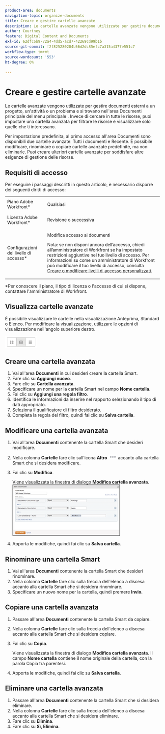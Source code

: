 ```yaml
---
product-area: documents
navigation-topic: organize-documents
title: Creare e gestire cartelle avanzate
description: Le cartelle avanzate vengono utilizzate per gestire documenti esterni a un progetto, un'attività o un problema e si trovano nell'area Documenti principale del menu principale . Invece di cercare in tutte le risorse, puoi impostare una cartella avanzata per filtrare le risorse e visualizzare solo quelle che ti interessano.
author: Courtney
feature: Digital Content and Documents
exl-id: 62dfc6b9-72a4-4dd5-acd7-42269cd99b1b
source-git-commit: f2f825280204b56d2dc85efc7a315a4377e551c7
workflow-type: tm+mt
source-wordcount: '553'
ht-degree: 0%

---
```


# Creare e gestire cartelle avanzate

Le cartelle avanzate vengono utilizzate per gestire documenti esterni a un progetto, un&#39;attività o un problema e si trovano nell&#39;area Documenti principale del menu principale . Invece di cercare in tutte le risorse, puoi impostare una cartella avanzata per filtrare le risorse e visualizzare solo quelle che ti interessano.

Per impostazione predefinita, al primo accesso all&#39;area Documenti sono disponibili due cartelle avanzate: Tutti i documenti e Recente. È possibile modificare, rinominare o copiare cartelle avanzate predefinite, ma non eliminarle. Puoi creare ulteriori cartelle avanzate per soddisfare altre esigenze di gestione delle risorse.

## Requisiti di accesso

Per eseguire i passaggi descritti in questo articolo, è necessario disporre dei seguenti diritti di accesso:

<table style="table-layout:auto"> 
 <col> 
 <col> 
 <tbody> 
  <tr> 
   <td role="rowheader">Piano Adobe Workfront*</td> 
   <td> <p>Qualsiasi</p> </td> 
  </tr> 
  <tr> 
   <td role="rowheader">Licenza Adobe Workfront*</td> 
   <td> <p>Revisione o successiva</p> </td> 
  </tr> 
  <tr> 
   <td role="rowheader">Configurazioni del livello di accesso*</td> 
   <td> <p>Modifica accesso ai documenti</p> <p>Nota: se non disponi ancora dell’accesso, chiedi all’amministratore di Workfront se ha impostato restrizioni aggiuntive nel tuo livello di accesso. Per informazioni su come un amministratore di Workfront può modificare il tuo livello di accesso, consulta <a href="../../administration-and-setup/add-users/configure-and-grant-access/create-modify-access-levels.md" class="MCXref xref">Creare o modificare livelli di accesso personalizzati</a>.</p> </td> 
  </tr> 
 </tbody> 
</table>

&#42;Per conoscere il piano, il tipo di licenza o l&#39;accesso di cui si dispone, contattare l&#39;amministratore di Workfront.

## Visualizza cartelle avanzate 

È possibile visualizzare le cartelle nella visualizzazione Anteprima, Standard o Elenco. Per modificare la visualizzazione, utilizzare le opzioni di visualizzazione nell&#39;angolo superiore destro.

![](assets/screenshot-2016-07-07-12.46.54.png)

## Creare una cartella avanzata 

1. Vai all&#39;area **Documenti** in cui desideri creare la cartella Smart.
1. Fare clic su **Aggiungi nuovo**.
1. Fare clic su **Cartella avanzata**.
1. Specificare un nome per la cartella Smart nel campo **Nome cartella**.
1. Fai clic su **Aggiungi una regola filtro**.
1. Identifica le informazioni da inserire nel rapporto selezionando il tipo di dati appropriato.
1. Seleziona il qualificatore di filtro desiderato. 
1. Completa la regola del filtro, quindi fai clic su **Salva cartella**.

## Modificare una cartella avanzata 

1. Vai all&#39;area **Documenti** contenente la cartella Smart che desideri modificare.
1. Nella colonna **Cartelle** fare clic sull&#39;icona **Altro** ![](assets/more-icon.png) accanto alla cartella Smart che si desidera modificare.
1. Fai clic su **Modifica**.

   Viene visualizzata la finestra di dialogo **Modifica cartella avanzata**.\
   ![](assets/screen-shot-2013-08-14-at-8.42.04-am-350x167.png)

1. Apporta le modifiche, quindi fai clic su **Salva cartella**.

## Rinominare una cartella Smart 

1. Vai all&#39;area **Documenti** contenente la cartella Smart che desideri rinominare.
1. Nella colonna **Cartelle** fare clic sulla freccia dell&#39;elenco a discesa accanto alla cartella Smart che si desidera rinominare.
1. Specificare un nuovo nome per la cartella, quindi premere **Invio**.

## Copiare una cartella avanzata

1. Passare all&#39;area **Documenti** contenente la cartella Smart da copiare.
1. Nella colonna **Cartelle** fare clic sulla freccia dell&#39;elenco a discesa accanto alla cartella Smart che si desidera copiare.
1. Fai clic su **Copia**.

   Viene visualizzata la finestra di dialogo **Modifica cartella avanzata**. Il campo **Nome cartella** contiene il nome originale della cartella, con la parola Copia tra parentesi.

1. Apporta le modifiche, quindi fai clic su **Salva cartella**.

## Eliminare una cartella avanzata 

1. Passare all&#39;area **Documenti** contenente la cartella Smart che si desidera eliminare.
1. Nella colonna **Cartelle** fare clic sulla freccia dell&#39;elenco a discesa accanto alla cartella Smart che si desidera eliminare.
1. Fare clic su **Elimina**.
1. Fare clic su **Sì, Elimina**.
